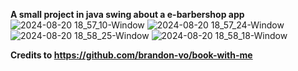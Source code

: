 **A small project in java swing about a e-barbershop app**
![2024-08-20 18_57_10-Window](https://github.com/user-attachments/assets/1308070f-b471-4492-ad18-071e24f4951b)
![2024-08-20 18_57_24-Window](https://github.com/user-attachments/assets/68950136-206b-4d42-a7cf-2fba1b0fd004)
![2024-08-20 18_58_25-Window](https://github.com/user-attachments/assets/03d3ba93-e6a4-41c7-b28b-2cc94138ce38)
![2024-08-20 18_58_18-Window](https://github.com/user-attachments/assets/a52a5e00-8d04-4d82-b708-6eaba5677515)

**Credits to https://github.com/brandon-vo/book-with-me** 
